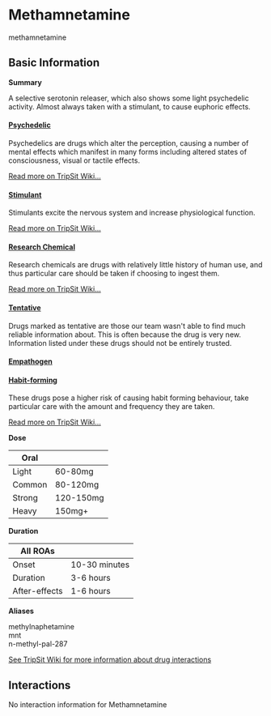 # Methamnetamine

methamnetamine

## Basic Information

**Summary**

A selective serotonin releaser, which also shows some light psychedelic activity. Almost always taken with a stimulant, to cause euphoric effects.

#### [Psychedelic](/category/psychedelic)

Psychedelics are drugs which alter the perception, causing a number of mental effects which manifest in many forms including altered states of consciousness, visual or tactile effects.

[Read more on TripSit Wiki...](#{category.wiki})

#### [Stimulant](/category/stimulant)

Stimulants excite the nervous system and increase physiological function.

[Read more on TripSit Wiki...](#{category.wiki})

#### [Research Chemical](/category/research-chemical)

Research chemicals are drugs with relatively little history of human use, and thus particular care should be taken if choosing to ingest them.

[Read more on TripSit Wiki...](#{category.wiki})

#### [Tentative](/category/tentative)

Drugs marked as tentative are those our team wasn't able to find much reliable information about. This is often because the drug is very new. Information listed under these drugs should not be entirely trusted.

#### [Empathogen](/category/empathogen)

#### [Habit-forming](/category/habit-forming)

These drugs pose a higher risk of causing habit forming behaviour, take particular care with the amount and frequency they are taken.

[Read more on TripSit Wiki...](#{category.wiki})

**Dose**

| Oral   |           |
| ------ | --------- |
| Light  | 60-80mg   |
| Common | 80-120mg  |
| Strong | 120-150mg |
| Heavy  | 150mg+    |

**Duration**

| All ROAs      |               |
| ------------- | ------------- |
| Onset         | 10-30 minutes |
| Duration      | 3-6 hours     |
| After-effects | 1-6 hours     |

**Aliases**

methylnaphetamine  
mnt  
n-methyl-pal-287  

[See TripSit Wiki for more information about drug interactions](http://combo.tripsit.me/)

## Interactions

No interaction information for Methamnetamine